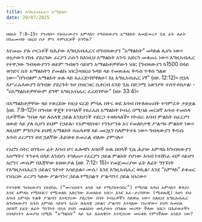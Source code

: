 ```yaml
---
title: እግዚአብሔርና አማልክት
date: 20/07/2025
---
```



`ዘፀአት 7:8–15ን ያንብቡ። የዕብራውያን አምላክና የግብጻውያን አማልክት ለመጀመሪያ ጊዜ ፊት ለፊት በገጠሙበት በዚህ ቦታ ምን ትምህርቶች ይገኛሉ?`

እየመጡ ያሉ ጦርነቶች በሕያው እግዚአብሔርና በግብጻውያን “አማልክት” መካከል ሊሆኑ ነው። ሁኔታውን የከፋ ያደረገው ፈርዖን ራሱን ከእነዚህ አማልክት አንዱ አድርጎ መቁጠሩ ነው። እግዚአብሔር የተዋጋው ግብጻውያንን ወይም ግብጽን ሳይሆን አማልክቶቻቸውን ነበር (ግብጻውያን ከ1500 በላይ ወንድና ሴት አማልክትን ያመልኩ ነበር)።በዚህ ጉዳይ ላይ የመጽሐፍ ቅዱስ ጥቅስ ግልጽ ነው፡-“በግብፅም አማልክት ሁሉ ላይ እፈርድባቸዋለሁ፤ እኔ እግዚአብሔር ነኝ” (ዘፀ. 12:12)። በኋላ እሥራኤላውያን ከግብጽ ያደረጉት ጉዞ በዝርዝር ሲቀርብ አንድ ጊዜ በድጋሚ አጽንዖት ተሰጥቶበታል፡ - “በአማልክቶቻቸውም ደግሞ እግዚአብሔር ፈረደባቸው” (ዘሁ 33:4)።

በአማልክቶቻቸው ላይ የወረደው የዚህ ፍርድ ምሳሌ በትሩ ወደ እባብ በተለወጠበት ተዓምራት ታይቷል (ዘፀ. 7:9–12)። በግብጽ ዋጄት የተባለች የዩራኡስ አማልክት ኮብራ በሚባል መርዘኛ እባብ ተመስላ በታችኛው ግብጽ ላይ ሉአላዊ ኃይል እንደሆነች ተደርጋ ተወክላለች። የኮብራ እባብ ምልክት በፈርዖን ዘውድ ላይ ያለ ሲሆን ይህም የኃይሉ፣ የአምላክነቱ፣ የንጉሥነቱ እና የመለኮታዊ ሥልጣኑ ምልክት ነው። ለዚህም ምክንያቱ ይህቺ አማልክት በጠላቶቹ ላይ መርዟን ስለምትተፋ ነው። ግብጻውያን ቅዱሱ እባብ ፈርዖንን ወደ ኋለኛው ሕይወቱ ይመራል ብለው ያምናሉ።

የአሮን በትር በንጉሡ ፊት እባብ ሆና ሌሎቹን እባቦች ሁሉ በበላች ጊዜ ሕያው አምላክ ከግብጻውያን አስማትና ጥንቆላ በላይ እንደሆነ ተገለጠ። የፈርዖን ኃይል ምልክት የሆነው እባብ የተሸነፈ ብቻ ሳይሆን አሮንና ሙሴም በእጃቸው ይዘውታል (ዘፀ. 7:12፣ 15)። የመጀመሪያው ፊት ለፊት ግንኙነት የእግዚአብሔርን ኃይልና ጌትነት አሳይቷል። ሙሴ፣ እንደ እግዚአብሔር ወኪል፣ እንደ “አምላክ” ይቆጠር የነበረው ፈርዖን ካለው ሥልጣንና ኃይል የሚበልጥ ሥልጣንና ኃይል ነበረው።

`የጥንቶቹ ግብጻውያን ኔሄብካኡ (“መናፍስትን አንድ ላይ የሚያስተሳስር”) የሚባል እባብ አምላክን ቅዱስ፣ እንደ አምላክ የሚከበርና የሚመለክ እድርገው ይመለከቱ ነበር። እንደ አፈ-ታሪካቸው (ሚቶሎጂ) ከሆነ ይህ እባብ አምላክ ትልቅ ሥልጣን እንዲኖረው ያደረገው ሰባት ኮብራዎችን ስለዋጠ ነው። ስለዚህ እግዚአብሔር ለግብጻውያን እባብ አምላክ ሳይሆን እርሱ ሉአላዊ ኃይልና ሥልጣን እንዳለው ነገራቸው። ይህን ከመሰለ ኃይለኛ የፊት ለፊት ግንኙነት በኋላ ይህን መልእክት ወዲያውኑ በግልጽ መረዳት ችለው ነበር። በሕይወታችን የበላይነትን ለመያዝ በሚሹ “አማልክት” ላይ ጌታ ሉአላዊነት እንዲኖረው መፍቀድ የምንችለው እንዴት ነው?`